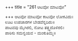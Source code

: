 +++
title = "261 ಆಟವೋ ಮಾಟವೋ"

+++
ಆಟವೋ ಮಾಟವೋ ಕಾಟವೋ ಲೋಕವಿದು।  
ಊಟ ಉಪಚಾರಗಳ ಬೇಡವೆನ್ನದಿರು॥  
ಪಾಟವವು ಮೈಗಿರಲಿ, ನೋಟ ತತ್ತ್ವದೊಳಿರಲಿ।  
ಪಾಠಿಸು ಸಮನ್ವಯವ - ಮಂಕುತಿಮ್ಮ॥  
